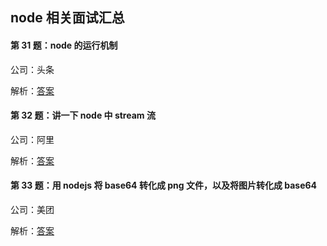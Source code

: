 ## node 相关面试汇总

#### 第 31 题：node 的运行机制

公司：头条

解析：[答案](https://github.com/HbuJiaTian/daily-interview-question/issues/33)

#### 第 32 题：讲一下 node 中 stream 流

公司：阿里

解析：[答案](https://github.com/HbuJiaTian/daily-interview-question/issues/34)

#### 第 33 题：用 nodejs 将 base64 转化成 png 文件，以及将图片转化成 base64

公司：美团

解析：[答案](https://github.com/HbuJiaTian/daily-interview-question/issues/35)
